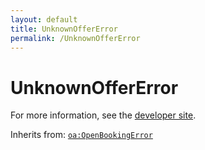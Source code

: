 ```yaml
---
layout: default
title: UnknownOfferError
permalink: /UnknownOfferError
---
```


# UnknownOfferError


For more information, see the [developer site](https://developer.openactive.io/data-model/types/unknownoffererror).

Inherits from: [`oa:OpenBookingError`](https://openactive.io/OpenBookingError)
